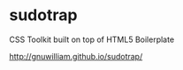 sudotrap
========

CSS Toolkit built on top of HTML5 Boilerplate

http://gnuwilliam.github.io/sudotrap/